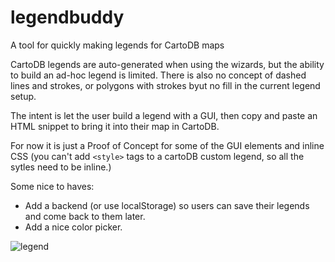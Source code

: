 # legendbuddy
A tool for quickly making legends for CartoDB maps

CartoDB legends are auto-generated when using the wizards, but the ability to build an ad-hoc legend is limited.
There is also no concept of dashed lines and strokes, or polygons with strokes byut no fill in the current legend setup.

The intent is let the user build a legend with a GUI, then copy and paste an HTML snippet to bring it into their map in CartoDB.

For now it is just a Proof of Concept for some of the GUI elements and inline CSS (you can't add `<style>` tags to a cartoDB custom legend, so all the sytles need to be inline.)

Some nice to haves:
- Add a backend (or use localStorage) so users can save their legends and come back to them later.
- Add a nice color picker.


![legend](https://cloud.githubusercontent.com/assets/1833820/9563545/23c4579a-4e55-11e5-96f0-4c365cea09b6.gif)

